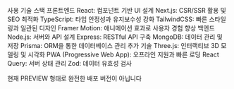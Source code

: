 사용 기술 스택
프론트엔드
React: 컴포넌트 기반 UI 설계
Next.js: CSR/SSR 활용 및 SEO 최적화
TypeScript: 타입 안정성과 유지보수성 강화
TailwindCSS: 빠른 스타일링과 일관된 디자인
Framer Motion: 애니메이션 효과로 사용자 경험 향상
백엔드
Node.js: 서버와 API 설계
Express: RESTful API 구축
MongoDB: 데이터 관리 및 저장
Prisma: ORM을 통한 데이터베이스 관리
추가 기술
Three.js: 인터랙티브 3D 모델링 및 시각화
PWA (Progressive Web App): 오프라인 지원과 빠른 로딩
React Query: 서버 상태 관리
Zod: 데이터 유효성 검사

현재 PREVIEW 형태로 완전한 배포 버전이 아닙니다

